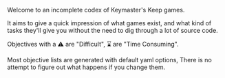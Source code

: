 Welcome to an incomplete codex of Keymaster's Keep games.

It aims to give a quick impression of what games exist, and what kind of tasks they'll give you without the need to dig through a lot of source code.

Objectives with a ⚠️ are "Difficult", ⌛ are "Time Consuming".

Most objective lists are generated with default yaml options, There is no attempt to figure out what happens if you change them.